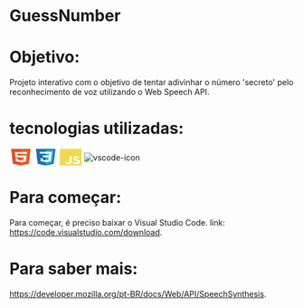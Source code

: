 # GuessNumber

# Objetivo:
Projeto interativo com o objetivo de tentar adivinhar o número 'secreto' pelo reconhecimento de voz utilizando o Web Speech API. 

# tecnologias utilizadas:

<div>
  <img align="center" height="30" width="40" alt="html-icon" src="https://raw.githubusercontent.com/devicons/devicon/master/icons/html5/html5-original.svg">
  <img align="center" height="30" width="40" alt="css-icon" src="https://raw.githubusercontent.com/devicons/devicon/master/icons/css3/css3-original.svg">
  <img align="center" height="30" width="40" alt="js-icon"  src="https://raw.githubusercontent.com/devicons/devicon/master/icons/javascript/javascript-plain.svg">
  <img align="center" height="30" width="40" alt="vscode-icon" src="https://cdn.jsdelivr.net/gh/devicons/devicon/icons/vscode/vscode-original.svg" />
</div>

# Para começar:

Para começar, é preciso baixar o Visual Studio Code.
link: https://code.visualstudio.com/download.

# Para saber mais: 

https://developer.mozilla.org/pt-BR/docs/Web/API/SpeechSynthesis.
